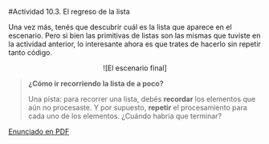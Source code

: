 #Actividad 10.3. El regreso de la lista

Una vez más, tenés que descubrir cuál es la lista que aparece en el escenario. 
Pero si bien las primitivas de listas son las mismas que tuviste en la actividad anterior, lo
interesante ahora es que trates de hacerlo sin repetir tanto código.

<center>
![El escenario final]
</center>

> **¿Cómo ir recorriendo la lista de a poco?**
>
> Una pista: para recorrer una lista, debés **recordar** los elementos que aún no procesaste.
> Y por supuesto, **repetir** el procesamiento para cada uno de los elementos.
> ¿Cuándo habría que terminar?

[Enunciado en PDF][PDF]

[PDF]: 
https://raw.githubusercontent.com/gobstones/laprogramacionysudidactica2/master/Proyectos/10.Listas%20y%20operaciones%20de%20listas/10.3.El%20regreso%20de%20la%20lista/resources/description.pdf "Enunciado de 'El regreso de la lista' en PDF"